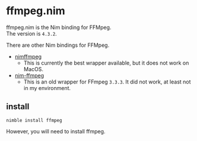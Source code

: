 # ffmpeg.nim
ffmpeg.nim is the Nim binding for FFMpeg.  
The version is `4.3.2`.  

There are other Nim bindings for FFMpeg.  
- [nimffmpeg](https://github.com/mashingan/nimffmpeg)
  - This is currently the best wrapper available, but it does not work on MacOS.
- [nim-ffmpeg](https://github.com/ahirner/nim-ffmpeg)
  - This is an old wrapper for FFmpeg `3.3.3`. It did not work, at least not in my environment.

## install

```bash:install
nimble install ffmpeg
```

However, you will need to install ffmpeg.